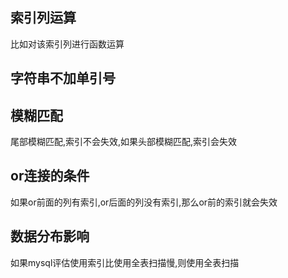 ## 索引列运算
比如对该索引列进行函数运算

## 字符串不加单引号

## 模糊匹配
尾部模糊匹配,索引不会失效,如果头部模糊匹配,索引会失效


## or连接的条件
如果or前面的列有索引,or后面的列没有索引,那么or前的索引就会失效

## 数据分布影响
如果mysql评估使用索引比使用全表扫描慢,则使用全表扫描